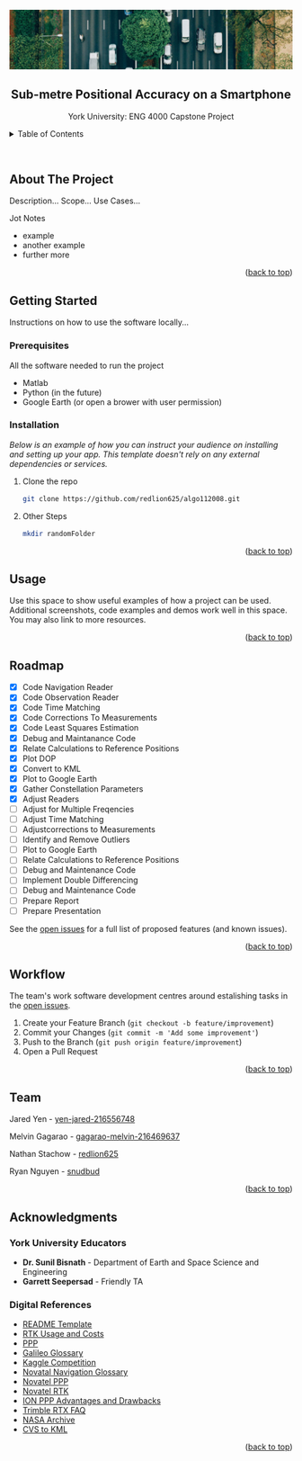 <div id="top"></div>

<!-- PROJECT LOGO -->
<br />
<div align="center">
  <a href="https://github.com/othneildrew/Best-README-Template">
    <img src="images/Highway.png" alt="Logo">
  </a>

  <h2 align="center"><b>Sub-metre Positional Accuracy on a Smartphone</b></h2>

  <p align="center">
    York University: ENG 4000 Capstone Project
  </p>
</div>



<!-- TABLE OF CONTENTS -->
<details>
  <summary>Table of Contents</summary>
  <ol>
    <li>
      <a href="#about-the-project">About The Project</a>
    </li>
    <li>
      <a href="#getting-started">Getting Started</a>
      <ul>
        <li><a href="#prerequisites">Prerequisites</a></li>
        <li><a href="#installation">Installation</a></li>
      </ul>
    </li>
    <li><a href="#usage">Usage</a></li>
    <li><a href="#roadmap">Roadmap</a></li>
    <li><a href="#workflow">Workflow</a></li>
    <li><a href="#team">Team</a></li>
    <li><a href="#acknowledgments">Acknowledgments</a></li>
  </ol>
</details>
<p>&nbsp;</p>



<!-- ABOUT THE PROJECT -->
## About The Project

Description...
Scope...
Use Cases...

Jot Notes
* example
* another example
* further more

<p align="right">(<a href="#top">back to top</a>)</p>



<!-- GETTING STARTED -->
## Getting Started

Instructions on how to use the software locally...

### Prerequisites

All the software needed to run the project
* Matlab
* Python (in the future)
* Google Earth (or open a brower with user permission)

### Installation

_Below is an example of how you can instruct your audience on installing and setting up your app. This template doesn't rely on any external dependencies or services._

1. Clone the repo
   ```sh
   git clone https://github.com/redlion625/algo112008.git
   ```
2. Other Steps
   ```sh
   mkdir randomFolder
   ```

<p align="right">(<a href="#top">back to top</a>)</p>



<!-- USAGE EXAMPLES -->
## Usage

Use this space to show useful examples of how a project can be used. Additional screenshots, code examples and demos work well in this space. You may also link to more resources.

<p align="right">(<a href="#top">back to top</a>)</p>



<!-- ROADMAP -->
## Roadmap

- [x] Code Navigation Reader
- [x] Code Observation Reader
- [x] Code Time Matching
- [x] Code Corrections To Measurements
- [x] Code Least Squares Estimation
- [x] Debug and Maintanance Code
- [x] Relate Calculations to Reference Positions
- [x] Plot DOP
- [x] Convert to KML
- [x] Plot to Google Earth
- [x] Gather Constellation Parameters
- [x] Adjust Readers
- [ ] Adjust for Multiple Freqencies
- [ ] Adjust Time Matching
- [ ] Adjustcorrections to Measurements
- [ ] Identify and Remove Outliers
- [ ] Plot to Google Earth
- [ ] Relate Calculations to Reference Positions
- [ ] Debug and Maintenance Code
- [ ] Implement Double Differencing
- [ ] Debug and Maintenance Code
- [ ] Prepare Report
- [ ] Prepare Presentation

See the [open issues](https://github.com/redlion625/algo112008/issues) for a full list of proposed features (and known issues).

<p align="right">(<a href="#top">back to top</a>)</p>



<!--Workflow -->
## Workflow

The team's work software development centres around estalishing tasks in the [open issues](https://github.com/redlion625/algo112008/issues).

1. Create your Feature Branch (`git checkout -b feature/improvement`)
2. Commit your Changes (`git commit -m 'Add some improvement'`)
4. Push to the Branch (`git push origin feature/improvement`)
4. Open a Pull Request

<p align="right">(<a href="#top">back to top</a>)</p>



<!-- Team -->
## Team

Jared Yen - [yen-jared-216556748](https://github.com/yen-jared-216556748)

Melvin Gagarao - [gagarao-melvin-216469637](https://github.com/gagarao-melvin-216469637)

Nathan Stachow - [redlion625](https://github.com/redlion625)

Ryan Nguyen - [snudbud](https://github.com//snudbud)

<p align="right">(<a href="#top">back to top</a>)</p>



<!-- ACKNOWLEDGMENTS -->
## Acknowledgments

### York University Educators
* **Dr. Sunil Bisnath** - Department of Earth and Space Science and Engineering
* **Garrett Seepersad** - Friendly TA

### Digital References
* [README Template](https://github.com/othneildrew/Best-README-Template)
* [RTK Usage and Costs](https://www.grainews.ca/features/real-time-kinematic-technology-use-and-costs/)
* [PPP](http://cgrsc.ca/resources/gnss-augmentation/precise-point-positioning-ppp/)
* [Galileo Glossary](https://www.euspa.europa.eu/simplecount_pdf/tracker?file=understanding_gnss_performance_on_android_using_the_gps_testc_app.pdf)
* [Kaggle Competition](https://www.kaggle.com/c/google-smartphone-decimeter-challenge)
* [Novatal Navigation Glossary](https://novatel.com/support/knowledge-and-learning/glossary-of-terms)
* [Novatel PPP](https://novatel.com/an-introduction-to-gnss/chapter-5-resolving-errors/precise-point-positioning-ppp)
* [Novatel RTK](https://novatel.com/an-introduction-to-gnss/chapter-5-resolving-errors/real-time-kinematic-rtk)
* [ION PPP Advantages and Drawbacks](https://www.ion.org/publications/abstract.cfm?articleID=10957#:~:text=Given%20that%20PPP%20is%20not,observation%20times%20for%20static%20positioning)
* [Trimble RTX FAQ](https://positioningservices.trimble.com/wp-content/uploads/2019/02/Trimble-RTX-FAQ-2020-Brochure.pdf)
* [NASA Archive](https://cddis.nasa.gov/Data_and_Derived_Products/GNSS/GNSS_data_and_product_archive.html)
* [CVS to KML](https://www.convertcsv.com/csv-to-kml.htm)

<p align="right">(<a href="#top">back to top</a>)</p>
